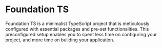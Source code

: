 # Foundation TS
Foundation TS is a minimalist TypeScript project that is meticulously configured with essential packages and pre-set functionalities. This preconfigured setup enables you to spent less time on configuring your project, and more time on building your application.